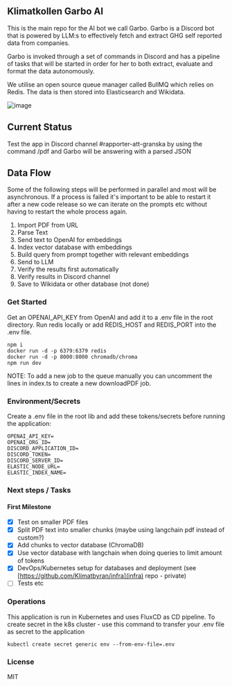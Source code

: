 ## Klimatkollen Garbo AI

This is the main repo for the AI bot we call Garbo. Garbo is a Discord bot that is powered by LLM:s to effectively fetch and extract GHG self reported data from companies. 

Garbo is invoked through a set of commands in Discord and has a pipeline of tasks that will be started in order for her to both extract, evaluate and format the data autonomously.

We utilise an open source queue manager called BullMQ which relies on Redis. The data is then stored into Elasticsearch and Wikidata.

![image](https://github.com/Klimatbyran/data-pipeline/assets/395843/f3b4caa2-aa7d-4269-9436-3e725311052e)


## Current Status

Test the app in Discord channel #rapporter-att-granska by using the command /pdf <url> and Garbo will be answering with a parsed JSON

## Data Flow

Some of the following steps will be performed in parallel and most will be asynchronous. If a process is failed it's important to be able to restart it after a new code release so we can iterate on the prompts etc without having to restart the whole process again.

1. Import PDF from URL
2. Parse Text
3. Send text to OpenAI for embeddings
4. Index vector database with embeddings
5. Build query from prompt together with relevant embeddings
6. Send to LLM
7. Verify the results first automatically
8. Verify results in Discord channel
9. Save to Wikidata or other database (not done)

### Get Started

Get an OPENAI_API_KEY from OpenAI and add it to a .env file in the root directory. Run redis locally or add REDIS_HOST and REDIS_PORT into the .env file.

    npm i
    docker run -d -p 6379:6379 redis
    docker run -d -p 8000:8000 chromadb/chroma
    npm run dev

NOTE: To add a new job to the queue manually you can uncomment the lines in index.ts to create a new downloadPDF job.

### Environment/Secrets

Create a .env file in the root lib and add these tokens/secrets before running the application:

    OPENAI_API_KEY=
    OPENAI_ORG_ID=
    DISCORD_APPLICATION_ID=
    DISCORD_TOKEN=
    DISCORD_SERVER_ID=
    ELASTIC_NODE_URL=
    ELASTIC_INDEX_NAME=

### Next steps / Tasks

#### First Milestone

- [x] Test on smaller PDF files
- [x] Split PDF text into smaller chunks (maybe using langchain pdf instead of custom?)
- [x] Add chunks to vector database (ChromaDB)
- [x] Use vector database with langchain when doing queries to limit amount of tokens
- [x] DevOps/Kubernetes setup for databases and deployment (see [https://github.com/Klimatbyran/infra](infra) repo - private)
- [ ] Tests etc

### Operations

This application is run in Kubernetes and uses FluxCD as CD pipeline. To create secret in the k8s cluster - use this command to transfer your .env file as secret to the application

    kubectl create secret generic env --from-env-file=.env

### License

MIT
